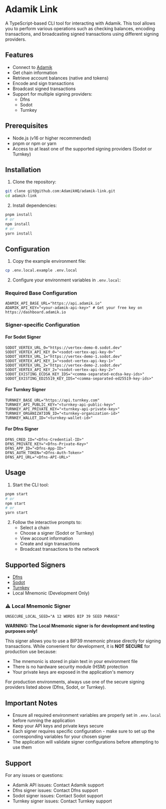 # Adamik Link

A TypeScript-based CLI tool for interacting with Adamik. This tool allows you to perform various operations such as checking balances, encoding transactions, and broadcasting signed transactions using different signing providers.

## Features

- Connect to [Adamik](https://adamik.io)
- Get chain information
- Retrieve account balances (native and tokens)
- Encode and sign transactions
- Broadcast signed transactions
- Support for multiple signing providers:
  - Dfns
  - Sodot
  - Turnkey

## Prerequisites

- Node.js (v16 or higher recommended)
- pnpm or npm or yarn
- Access to at least one of the supported signing providers (Sodot or Turnkey)

## Installation

1. Clone the repository:

```bash
git clone git@github.com:AdamikHQ/adamik-link.git
cd adamik-link
```

2. Install dependencies:

```bash
pnpm install
# or
npm install
# or
yarn install
```

## Configuration

1. Copy the example environment file:

```bash
cp .env.local.example .env.local
```

2. Configure your environment variables in `.env.local`:

### Required Base Configuration

```
ADAMIK_API_BASE_URL="https://api.adamik.io"
ADAMIK_API_KEY="<your-adamik-api-key>" # Get your free key on https://dashboard.adamik.io
```

### Signer-specific Configuration

#### For Sodot Signer

```
SODOT_VERTEX_URL_0="https://vertex-demo-0.sodot.dev"
SODOT_VERTEX_API_KEY_0="<sodot-vertex-api-key-0>"
SODOT_VERTEX_URL_1="https://vertex-demo-1.sodot.dev"
SODOT_VERTEX_API_KEY_1="<sodot-vertex-api-key-1>"
SODOT_VERTEX_URL_2="https://vertex-demo-2.sodot.dev"
SODOT_VERTEX_API_KEY_2="<sodot-vertex-api-key-2>"
SODOT_EXISTING_ECDSA_KEY_IDS="<comma-separated-ecdsa-key-ids>"
SODOT_EXISTING_ED25519_KEY_IDS="<comma-separated-ed25519-key-ids>"
```

#### For Turnkey Signer

```
TURNKEY_BASE_URL="https://api.turnkey.com"
TURNKEY_API_PUBLIC_KEY="<turnkey-api-public-key>"
TURNKEY_API_PRIVATE_KEY="<turnkey-api-private-key>"
TURNKEY_ORGANIZATION_ID="<turnkey-organization-id>"
TURNKEY_WALLET_ID="<turnkey-wallet-id>"
```

#### For Dfns Signer

```
DFNS_CRED_ID="<Dfns-Credential-ID>"
DFNS_PRIVATE_KEY="<Dfns-Private-Key>"
DFNS_APP_ID="<Dfns-App-ID>"
DFNS_AUTH_TOKEN="<Dfns-Auth-Token>"
DFNS_API_URL="<Dfns-API-URL>"
```

## Usage

1. Start the CLI tool:

```bash
pnpm start
# or
npm start
# or
yarn start
```

2. Follow the interactive prompts to:
   - Select a chain
   - Choose a signer (Sodot or Turnkey)
   - View account information
   - Create and sign transactions
   - Broadcast transactions to the network

## Supported Signers

- [Dfns](https://www.dfns.co/)
- [Sodot](https://www.sodot.dev/)
- [Turnkey](https://www.turnkey.com/)
- Local Mnemonic (Development Only)

### ⚠️ Local Mnemonic Signer

```env
UNSECURE_LOCAL_SEED="A 12 WORDS BIP 39 SEED PHRASE"
```

**WARNING: The Local Mnemonic signer is for development and testing purposes only!**

This signer allows you to use a BIP39 mnemonic phrase directly for signing transactions. While convenient for development, it is **NOT SECURE** for production use because:

- The mnemonic is stored in plain text in your environment file
- There is no hardware security module (HSM) protection
- Your private keys are exposed in the application's memory

For production environments, always use one of the secure signing providers listed above (Dfns, Sodot, or Turnkey).

## Important Notes

- Ensure all required environment variables are properly set in `.env.local` before running the application
- Keep your API keys and private keys secure
- Each signer requires specific configuration - make sure to set up the corresponding variables for your chosen signer
- The application will validate signer configurations before attempting to use them

## Support

For any issues or questions:

- Adamik API issues: Contact Adamik support
- Dfns signer issues: Contact Dfns support
- Sodot signer issues: Contact Sodot support
- Turnkey signer issues: Contact Turnkey support
